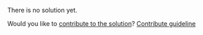 
There is no solution yet.

Would you like to [contribute to the solution](https://github.com/BFEdev/BFE.dev-solutions/blob/main/question/explain-macrotask-and-microtask`_en.md)? [Contribute guideline](https://github.com/BFEdev/BFE.dev-solutions#how-to-contribute)
